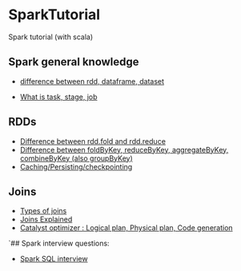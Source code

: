 # SparkTutorial
Spark tutorial (with scala)

## Spark general knowledge 
 * [difference between rdd, dataframe, dataset](https://stackoverflow.com/questions/31508083/difference-between-dataframe-dataset-and-rdd-in-spark)

 * [What is task, stage, job](https://medium.com/@diehardankush/what-are-job-stage-and-task-in-apache-spark-2fc0d326c15f)

## RDDs
 * [Difference between rdd.fold and rdd.reduce](https://stackoverflow.com/questions/26634814/why-are-aggregate-and-fold-two-different-apis-in-spark)
 * [Difference between foldByKey, reduceByKey, aggregateByKey, combineByKey (also groupByKey)](https://stackoverflow.com/questions/43364432/spark-difference-between-reducebykey-vs-groupbykey-vs-aggregatebykey-vs-combineb)
 * [Caching/Persisting/checkpointing](https://medium.com/@john_tringham/spark-concepts-simplified-cache-persist-and-checkpoint-225eb1eef24b)

## Joins
 * [Types of joins](https://www.waitingforcode.com/apache-spark-sql/join-types-spark-sql/read)
 * [Joins Explained](https://medium.com/@amarkrgupta96/join-strategies-in-apache-spark-a-hands-on-approach-d0696fc0a6c9)
 * [Catalyst optimizer : Logical plan, Physical plan, Code generation](https://medium.com/datalex/sparks-logical-and-physical-plans-when-why-how-and-beyond-8cd1947b605a)

`## Spark interview questions:
* [Spark SQL interview](https://www.linkedin.com/pulse/spark-sql-sqlhive-commonly-asked-questions-data-ram-ghadiyaram?trk=public_profile_article_view)


